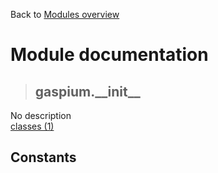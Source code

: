 Back to [Modules overview](https://github.com/pyrustic/gaspium/blob/master/docs/modules/README.md)
  
# Module documentation
>## gaspium.\_\_init\_\_
No description
<br>
[classes (1)](https://github.com/pyrustic/gaspium/blob/master/docs/modules/content/gaspium.__init__/classes.md)


## Constants
```python

```

